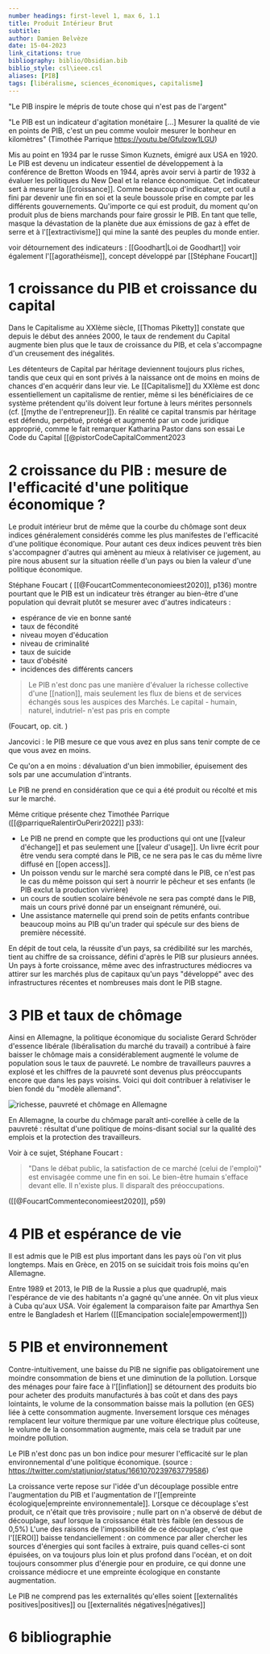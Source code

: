 ```yaml
---
number headings: first-level 1, max 6, 1.1
title: Produit Intérieur Brut
subtitle:
author: Damien Belvèze
date: 15-04-2023
link_citations: true
bibliography: biblio/Obsidian.bib
biblio_style: csl\ieee.csl
aliases: [PIB]
tags: [libéralisme, sciences_économiques, capitalisme]
---
```


"Le PIB inspire le mépris de toute chose qui n'est pas de l'argent"

"Le PIB est un indicateur d'agitation monétaire [...] Mesurer la qualité de vie en points de PIB, c'est un peu comme vouloir mesurer le bonheur en kilomètres" (Timothée Parrique https://youtu.be/Gfulzow1LGU)

Mis au point en 1934 par le russe Simon Kuznets, émigré aux USA en 1920. Le PIB est devenu un indicateur essentiel de développement à la conférence de Bretton Woods en 1944, après avoir servi à partir de 1932 à évaluer les politiques du New Deal et la relance économique. Cet indicateur sert à mesurer la [[croissance]]. Comme beaucoup d'indicateur, cet outil a fini par devenir une fin en soi et la seule boussole prise en compte par les différents gouvernements. Qu'importe ce qui est produit, du moment qu'on produit plus de biens marchands pour faire grossir le PIB. En tant que telle, masque la dévastation de la planète due aux émissions de gaz à effet de serre et à l'[[extractivisme]] qui mine la santé des peuples du monde entier.

voir détournement des indicateurs : [[Goodhart|Loi de Goodhart]]
voir également l'[[agorathéisme]], concept développé par [[Stéphane Foucart]]

# 1 croissance du PIB et croissance du capital

Dans le Capitalisme au XXIème siècle, [[Thomas Piketty]] constate que depuis le début des années 2000, le taux de rendement du Capital augmente bien plus que le taux de croissance du PIB, et cela s'accompagne d'un creusement des inégalités. 

Les détenteurs de Capital par héritage deviennent toujours plus riches, tandis que ceux qui en sont privés à la naissance ont de moins en moins de chances d'en acquérir dans leur vie. 
Le [[Capitalisme]] du XXIème est donc essentiellement un capitalisme de rentier, même si les bénéficiaires de ce système prétendent qu'ils doivent leur fortune à leurs mérites personnels (cf. [[mythe de l'entrepreneur]]). En réalité ce capital transmis par héritage est défendu, perpétué, protégé et augmenté par un code juridique approprié, comme le fait remarquer Katharina Pastor dans son essai Le Code du Capital [[@pistorCodeCapitalComment2023


# 2 croissance du PIB : mesure de l'efficacité d'une politique économique ?

Le produit intérieur brut de même que la courbe du chômage sont deux indices généralement considérés comme les plus manifestes de l'efficacité d'une politique économique. 
Pour autant ces deux indices peuvent très bien s'accompagner d'autres qui amènent au mieux à relativiser ce jugement, au pire nous abusent sur la situation réelle d'un pays ou bien la valeur d'une politique économique. 

Stéphane Foucart ( [[@FoucartCommenteconomieest2020]], p136) montre pourtant que le PIB est un indicateur très étranger au bien-être d'une population qui devrait plutôt se mesurer avec d'autres indicateurs : 

- espérance de vie en bonne santé
- taux de fécondité
- niveau moyen d'éducation
- niveau de criminalité
- taux de suicide
- taux d'obésité
- incidences des différents cancers

> Le PIB n'est donc pas une manière d'évaluer la richesse collective d'une [[nation]], mais seulement les flux de biens et de services échangés sous les auspices des Marchés. Le capital - humain, naturel, indutriel- n'est pas pris en compte

(Foucart, op. cit. )

Jancovici : le PIB mesure ce que vous avez en plus sans tenir compte de ce que vous avez en moins. 

Ce qu'on a en moins : dévaluation d'un bien immobilier, épuisement des sols par une accumulation d'intrants.

Le PIB ne prend en considération que ce qui a été produit ou récolté et mis sur le marché.

Même critique présente chez Timothée Parrique ([[@parriqueRalentirOuPerir2022]] p33): 

- Le PIB ne prend en compte que les productions qui ont une [[valeur d'échange]] et pas seulement une [[valeur d'usage]]. Un livre écrit pour être vendu sera compté dans le PIB, ce ne sera pas le cas du même livre diffusé en [[open access]]. 
- Un poisson vendu sur le marché sera compté dans le PIB, ce n'est pas le cas du même poisson qui sert à nourrir le pêcheur et ses enfants (le PIB exclut la production vivrière)
- un cours de soutien scolaire bénévole ne sera pas compté dans le PIB, mais un cours privé donné par un enseignant rémunéré, oui. 
- Une assistance maternelle qui prend soin de petits enfants contribue beaucoup moins au PIB qu'un trader qui spécule sur des biens de première nécessité. 

En dépit de tout cela, la réussite d'un pays, sa crédibilité sur les marchés, tient au chiffre de sa croissance, défini d'après le PIB sur plusieurs années. Un pays à forte croissance, même avec des infrastructures médiocres va attirer sur les marchés plus de capitaux qu'un pays "développé" avec des infrastructures récentes et nombreuses mais dont le PIB stagne. 

# 3 PIB et taux de chômage

Ainsi en Allemagne, la politique économique du socialiste Gerard Schröder d'essence libérale (libéralisation du marché du travail) a contribué à faire baisser le chômage mais a considérablement augmenté le volume de population sous le taux de pauvreté. Le nombre de travailleurs pauvres a explosé et les chiffres de la pauvreté sont devenus plus préoccupants encore que dans les pays voisins. Voici qui doit contribuer à relativiser le bien fondé du "modèle allemand".

![richesse, pauvreté et chômage en Allemagne](richesse_allemagne.jpg)


En Allemagne, la courbe du chômage paraît anti-corellée à celle de la pauvreté : résultat d'une politique de moins-disant social sur la qualité des emplois et la protection des travailleurs. 

Voir à ce sujet, Stéphane Foucart :

> "Dans le débat public, la satisfaction de ce marché (celui de l'emploi)" est envisagée comme une fin en soi. Le bien-être humain s'efface devant elle. Il n'existe plus. Il disparaît des préoccupations.

([[@FoucartCommenteconomieest2020]], p59)

# 4 PIB et espérance de vie

Il est admis que le PIB est plus important dans les pays où l'on vit plus longtemps. Mais en Grèce, en 2015 on se suicidait trois fois moins qu'en Allemagne. 

Entre 1989 et 2013, le PIB de la Russie a plus que quadruplé, mais l'espérance de vie des habitants n'a gagné qu'une année. On vit plus vieux à Cuba qu'aux USA. 
Voir également la comparaison faite par Amarthya Sen entre le Bangladesh et Harlem ([[Emancipation sociale|empowerment]])

# 5 PIB et environnement

Contre-intuitivement, une baisse du PIB ne signifie pas obligatoirement une moindre consommation de biens et une diminution de la pollution. 
Lorsque des ménages pour faire face à l'[[inflation]] se détournent des produits bio pour acheter des produits manufacturés à bas coût et dans des pays lointaints, le volume de la consommation baisse mais la pollution (en GES) liée à cette consommation augmente. 
Inversement lorsque ces ménages remplacent leur voiture thermique par une voiture électrique plus coûteuse, le volume de la consommation augmente, mais cela se traduit par une moindre pollution. 

Le PIB n'est donc pas un bon indice pour mesurer l'efficacité sur le plan environnemental d'une politique économique. 
(source : https://twitter.com/statjunior/status/1661070239763779586)

La croissance verte repose sur l'idée d'un découplage possible entre l'augmentation du PIB et l'augmentation de l'[[empreinte écologique|empreinte environnementale]]. 
Lorsque ce découplage s'est produit, ce n'était que très provisoire ; nulle part on n'a observé de début de découplage, sauf lorsque la croissance était très faible (en dessous de 0,5%)
L'une des raisons de l'impossibilité de ce découplage, c'est que l'[[EROI]] baisse tendanciellement : on commence par aller chercher les sources d'énergies qui sont faciles à extraire, puis quand celles-ci sont épuisées, on va toujours plus loin et plus profond dans l'océan, et on doit toujours consommer plus d'énergie pour en produire, ce qui donne une croissance médiocre et une empreinte écologique en constante augmentation. 

Le PIB ne comprend pas les externalités qu'elles soient [[externalités positives|positives]] ou [[externalités négatives|négatives]]


# 6 bibliographie

